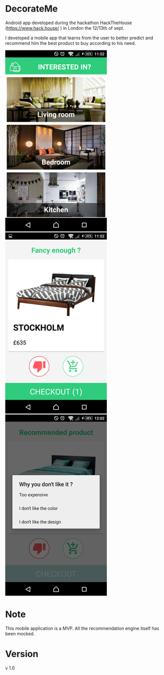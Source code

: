 # DecorateMe


Android app developed during the hackathon  HackTheHouse (https://www.hack.house/ ) in London the 12/13th of sept.

I developed a mobile app that learns from the user to better predict and recommend him the best product to buy according to his need.


![Screenshot](https://github.com/skategui/DecorateMe/blob/master/screenshots/homepage.png)
![Screenshot](https://github.com/skategui/DecorateMe/blob/master/screenshots/recommendation.png)
![Screenshot](https://github.com/skategui/DecorateMe/blob/master/screenshots/dislike.png)


# Note

This mobile application is a MVP. All the recommendation engine itself has been mocked.

# Version

 v 1.0


